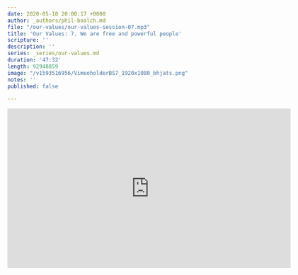 ```yaml
---
date: 2020-05-10 20:00:17 +0000
author: _authors/phil-boalch.md
file: "/our-values/our-values-session-07.mp3"
title: 'Our Values: 7. We are free and powerful people'
scripture: ''
description: ''
series: _series/our-values.md
duration: '47:32'
length: 92948859
image: "/v1593516956/VimeoholderBS7_1920x1080_bhjats.png"
notes: ''
published: false

---
```

<iframe src="https://player.vimeo.com/video/431762915" width="640" height="361" frameborder="0" allow="autoplay; fullscreen" allowfullscreen></iframe>